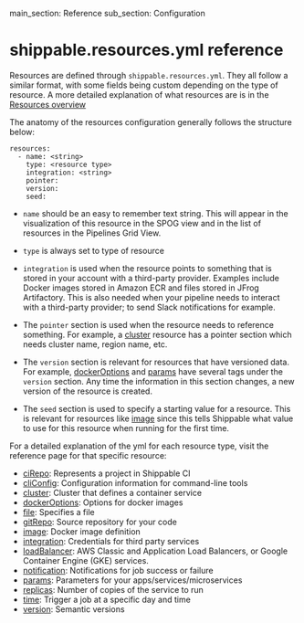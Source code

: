 main_section: Reference
sub_section: Configuration

# shippable.resources.yml reference

Resources are defined through `shippable.resources.yml`. They all follow a similar format, with some fields being custom depending on the type of resource. A more detailed explanation of what resources are is in the [Resources overview](/reference/resources-overview/)

The anatomy of the resources configuration generally follows the structure below:

```
resources:
  - name: <string>
    type: <resource type>
    integration: <string>				
    pointer:
    version:
    seed:

```

* `name` should be an easy to remember text string. This will appear in the visualization of this resource in the SPOG view and in the list of resources in the Pipelines Grid View.

* `type` is always set to type of resource

* `integration` is used when the resource points to something that is stored in your account with a third-party provider. Examples include Docker images stored in Amazon ECR and files stored in JFrog Artifactory. This is also needed when your pipeline needs to interact with a third-party provider; to send Slack notifications for example.

* The `pointer` section is used when the resource needs to reference something. For example, a [cluster](resource-cluster/) resource has a pointer section which needs cluster name, region name, etc.

* The `version` section is relevant for resources that have versioned data. For example, [dockerOptions](resource-dockerOptions/) and [params](resource-params/) have several tags under the `version` section. Any time the information in this section changes, a new version of the resource is created.

* The `seed` section is used to specify a starting value for a resource. This is relevant for resources like [image](resource-image/) since this tells Shippable what value to use for this resource when running for the first time.

For a detailed explanation of the yml for each resource type, visit the reference page for that specific resource:

- [ciRepo](resource-ciRepo/): Represents a project in Shippable CI
- [cliConfig](resource-cliConfig/): Configuration information for command-line tools
- [cluster](resource-cluster/): Cluster that defines a container service
- [dockerOptions](resource-dockerOptions/): Options for docker images
- [file](resource-file/): Specifies a file
- [gitRepo](resource-gitRepo/): Source repository for your code
- [image](resource-image/): Docker image definition
- [integration](resource-integration/): Credentials for third party services
- [loadBalancer](resource-loadBalancer/): AWS Classic and Application Load Balancers, or Google Container Engine (GKE) services.
- [notification](resource-notification/): Notifications for job success or failure
- [params](resource-params/): Parameters for your apps/services/microservices
- [replicas](resource-replicas/): Number of copies of the service to run
- [time](resource-time/): Trigger a job at a specific day and time
- [version](resource-version/): Semantic versions
